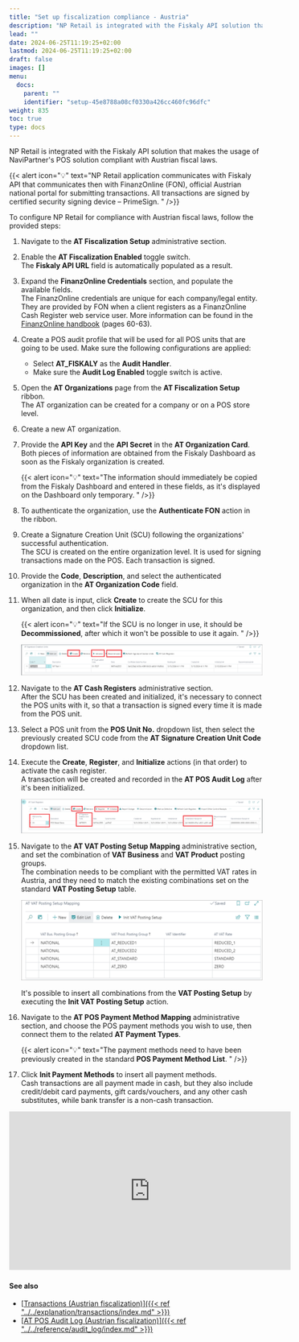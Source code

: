 ```yaml
---
title: "Set up fiscalization compliance - Austria"
description: "NP Retail is integrated with the Fiskaly API solution that makes the usage of NaviPartner's POS solution compliant with Austrian fiscal laws."
lead: ""
date: 2024-06-25T11:19:25+02:00
lastmod: 2024-06-25T11:19:25+02:00
draft: false
images: []
menu:
  docs:
    parent: ""
    identifier: "setup-45e8788a08cf0330a426cc460fc96dfc"
weight: 835
toc: true
type: docs
---
```


NP Retail is integrated with the Fiskaly API solution that makes the usage of NaviPartner's POS solution compliant with Austrian fiscal laws. 

{{< alert icon="💡" text="NP Retail application communicates with Fiskaly API that communicates then with FinanzOnline (FON), official Austrian national portal for submitting transactions. All transactions are signed by certified security signing device – PrimeSign. " />}}

To configure NP Retail for compliance with Austrian fiscal laws, follow the provided steps:

1. Navigate to the **AT Fiscalization Setup** administrative section.
2. Enable the **AT Fiscalization Enabled** toggle switch.      
   The **Fiskaly API URL** field is automatically populated as a result. 
3. Expand the **FinanzOnline Credentials** section, and populate the available fields.      
   The FinanzOnline credentials are unique for each company/legal entity. They are provided by FON when a client registers as a FinanzOnline Cash Register web service user. More information can be found in the [<ins>FinanzOnline handbook<ins>](https://finanzonline.bmf.gv.at/eLearning/BMF_Handbuch_Registrierkassen.pdf) (pages 60-63).
4. Create a POS audit profile that will be used for all POS units that are going to be used. Make sure the following configurations are applied: 
   - Select **AT_FISKALY** as the **Audit Handler**.
   - Make sure the **Audit Log Enabled** toggle switch is active. 
5. Open the **AT Organizations** page from the **AT Fiscalization Setup** ribbon.       
   The AT organization can be created for a company or on a POS store level.
6. Create a new AT organization.
7. Provide the **API Key** and the **API Secret** in the **AT Organization Card**.      
   Both pieces of information are obtained from the Fiskaly Dashboard as soon as the Fiskaly organization is created. 
   
   {{< alert icon="💡" text="The information should immediately be copied from the Fiskaly Dashboard and entered in these fields, as it's displayed on the Dashboard only temporary. " />}}

8. To authenticate the organization, use the **Authenticate FON** action in the ribbon.
9. Create a Signature Creation Unit (SCU) following the organizations' successful authentication.      
   The SCU is created on the entire organization level. It is used for signing transactions made on the POS. Each transaction is signed.
10. Provide the **Code**, **Description**, and select the authenticated organization in the **AT Organization Code** field.
11. When all date is input, click **Create** to create the SCU for this organization, and then click **Initialize**.

    {{< alert icon="💡" text="If the SCU is no longer in use, it should be <b>Decommissioned</b>, after which it won't be possible to use it again. " />}}

    ![scu](Images/scu.PNG)

12. Navigate to the **AT Cash Registers** administrative section.     
    After the SCU has been created and initialized, it's necessary to connect the POS units with it, so that a transaction is signed every time it is made from the POS unit.
13. Select a POS unit from the **POS Unit No.** dropdown list, then select the previously created SCU code from the **AT Signature Creation Unit Code** dropdown list. 
14. Execute the **Create**, **Register**, and **Initialize** actions (in that order) to activate the cash register.        
    A transaction will be created and recorded in the **AT POS Audit Log** after it's been initialized.

    ![at_cash_register](Images/at_cash_register.PNG)

15. Navigate to the **AT VAT Posting Setup Mapping** administrative section, and set the combination of **VAT Business** and **VAT Product** posting groups.      
    The combination needs to be compliant with the permitted VAT rates in Austria, and they need to match the existing combinations set on the standard **VAT Posting Setup** table. 

    ![vat_table](Images/vat_table.PNG)

    It's possible to insert all combinations from the **VAT Posting Setup** by executing the **Init VAT Posting Setup** action.

16. Navigate to the **AT POS Payment Method Mapping** administrative section, and choose the POS payment methods you wish to use, then connect them to the related **AT Payment Types**.

    {{< alert icon="💡" text="The payment methods need to have been previously created in the standard <b>POS Payment Method List</b>. " />}}

17. Click **Init Payment Methods** to insert all payment methods.       
    Cash transactions are all payment made in cash, but they also include credit/debit card payments, gift cards/vouchers, and any other cash substitutes, while bank transfer is a non-cash transaction.

<iframe width="560" height="315" src="https://www.youtube.com/embed/3AWFsa9u_Qg?si=tti_NF2Mlh29yFkn" title="YouTube video player" frameborder="0" allow="accelerometer; autoplay; clipboard-write; encrypted-media; gyroscope; picture-in-picture; web-share" allowfullscreen></iframe>


#### See also 

- [<ins>Transactions (Austrian fiscalization)<ins>]({{< ref "../../explanation/transactions/index.md" >}})
- [<ins>AT POS Audit Log (Austrian fiscalization)<ins>]({{< ref "../../reference/audit_log/index.md" >}})